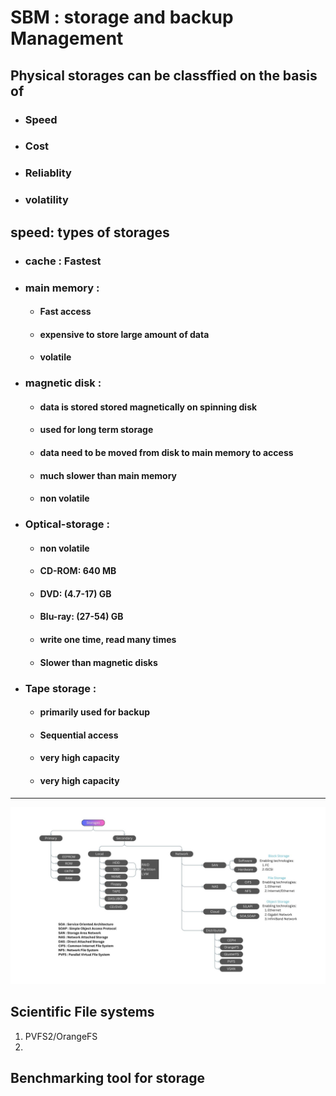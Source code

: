 # SBM : storage and backup Management

## Physical storages can be classffied on the basis of
- ### Speed
- ### Cost
- ### Reliablity
- ### volatility

## speed: types of storages
- ### cache : Fastest 
- ### main memory : 
    - #### Fast access
    - #### expensive to store large amount of data
    - #### volatile
- ### magnetic disk :
    - #### data is stored stored magnetically on spinning disk
    - #### used for long term storage
    - #### data need to be moved from disk to main memory to access
    - #### much slower than main memory
    - #### non volatile
- ### Optical-storage :
    - #### non volatile
    - #### CD-ROM: 640 MB
    - #### DVD: (4.7-17) GB
    - #### Blu-ray: (27-54) GB
    - #### write one time, read many times
    - #### Slower than magnetic disks
- ### Tape storage :
    - #### primarily used for backup
    - #### Sequential access
    - #### very high capacity
    - #### very high capacity
---
![](./Diagrams/Storages_2.jpg)





## Scientific File systems

1. PVFS2/OrangeFS
1. 

## Benchmarking tool for storage
